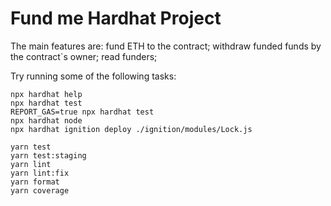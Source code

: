 # Fund me Hardhat Project

The main features are:
fund ETH to the contract;
withdraw funded funds by the contract`s owner;
read funders;

Try running some of the following tasks:

```shell
npx hardhat help
npx hardhat test
REPORT_GAS=true npx hardhat test
npx hardhat node
npx hardhat ignition deploy ./ignition/modules/Lock.js

yarn test
yarn test:staging
yarn lint
yarn lint:fix
yarn format
yarn coverage
```
